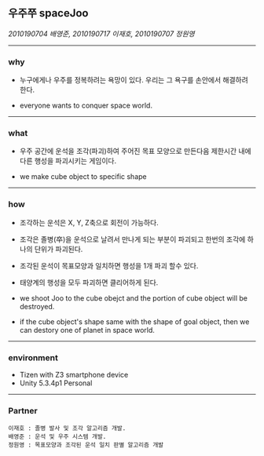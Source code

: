 ## 우주쭈 spaceJoo
*2010190704 배영준, 2010190717 이재호, 2010190707 정원영*






- - -




### why
- 누구에게나 우주를 정복하려는 욕망이 있다. 우리는 그 욕구를 손안에서 해결하려 한다.


- everyone wants to conquer space world.
- - -

### what
-	우주 공간에 운석을 조각(파괴)하여 주어진 목표 모양으로 만든다음 제한시간 내에 다른 행성을 파괴시키는 게임이다.

- we make cube object to specific shape
- - - -

### how

-	조각하는 운석은 X, Y, Z축으로 회전이 가능하다.

-	조각은 졸병(卒)을 운석으로 날려서 만나게 되는 부분이 파괴되고 한번의 조각에 하나의 단위가 파괴된다.
-	조각된 운석이 목표모양과 일치하면 행성을 1개 파괴 할수 있다.

-	태양계의 행성을 모두 파괴하면 클리어하게 된다.



- we shoot Joo to the cube obejct and the portion of cube object will be destroyed.

- if the cube object's shape same with the shape of goal object, then we can destory one of planet in space world.
- - -
### environment
- Tizen with Z3 smartphone device
- Unity 5.3.4p1 Personal
- - -
### Partner
	이재호 : 졸병 발사 및 조각 알고리즘 개발.
	배영준 : 운석 및 우주 시스템 개발.
	정원영 : 목표모양과 조각된 운석 일치 판별 알고리즘 개발